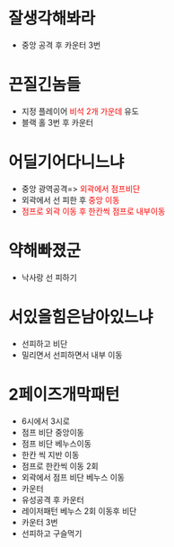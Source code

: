 __잘생각해봐라__
========

- 중앙 공격 후 카운터 3번 

__끈질긴놈들__
========

- 지정 플레이어 <span style="color:red"> 비석 2개 가운데 </span> 유도
- 블랙 홀 3번 후 카운터

__어딜기어다니느냐__
========

- 중앙 광역공격=> <span style="color:red">외곽에서 점프비단</span>
- 외곽에서 선 피한 후 <span style="color:red">중앙 이동</span>
- <span style="color:red">점프로 외곽 이동 후 한칸씩 점프로 내부이동</span>

__약해빠졌군__
========

- 낙사랑 선 피하기


__서있을힘은남아있느냐__
========

- 선피하고 비단
- 밀리면서 선피하면서 내부 이동

__2페이즈개막패턴__
========

- 6시에서 3시로
- 점프 비단 중앙이동
- 점프 비단 베누스이동
- 한칸 씩 지반 이동
- 점프로 한칸씩 이동 2회
- 외곽에서 점프 비단 베누스 이동
- 카운터
- 유성공격 후 카운터
- 레이저패턴 베누스 2회 이동후 비단
- 카운터 3번
- 선피하고 구슬먹기




